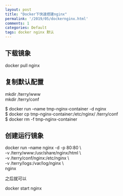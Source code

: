 ```yaml
---
layout: post
title: "Docker下快速搭建nginx"
permalink: '/2019/05/dockernginx.html'
comments: 1
categories: Default
tags: docker nginx 默认
---
```

## 下载镜象

docker pull nginx

## 复制默认配置

mkdir /terry/www  
mkdir /terry/conf

$ docker run –name tmp-nginx-container -d nginx  
$ docker cp tmp-nginx-container:/etc/nginx/ /terry/conf  
$ docker rm -f tmp-nginx-container

## 创建运行镜象

docker run –name nginx -d -p 80:80 \\  
-v /terry/www:/usr/share/nginx/html \\  
-v /terry/conf/nginx:/etc/nginx \\  
-v /terry/logs:/var/log/nginx \\  
nginx

之后就可以

docker start nginx